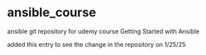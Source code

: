 # ansible_course
ansible git repository for udemy course Getting Started with Ansible

added this entry to see the change in the repository on 1/25/25
